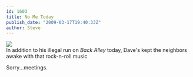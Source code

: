 ```yaml
---
id: 1603
title: No Me Today
publish_date: "2009-03-17T19:40:33Z"
author: Steve
---
```

[![](http://www.flagstafffrenzy.org/wp-content/uploads/2009/03/dave-stpattys.png)](http://www.hddenver.com/)  
In addition to his illegal run on _Back Alley_ today, Dave's kept the neighbors awake with that rock-n-roll music

Sorry...meetings.
